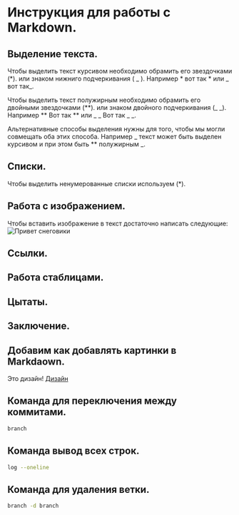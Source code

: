 # Инструкция для работы с Markdown.

## Выделение текста.
Чтобы выделить текст курсивом необходимо обрамить его звездочками (*). или знаком нижниго подчеркивания ( _ ). Например * вот так * или _ вот так_.

Чтобы выделить текст полужирным необходимо обрамить его двойными звездочками (**). или знаком двойного подчеркивания (_ _). Например ** Вот так ** или _ _ Вот так _ _.

Альтернативные способы выделения нужны для того, чтобы мы могли совмещать оба этих способа. Например _ текст может быть выделен курсивом и при этом быть ** полужирным _.

## Списки.

Чтобы выделить ненумерованные списки используем (*).

## Работа с изображением.

Чтобы вставить изображение в текст достаточно написать следующие:![Привет снеговики](Screenshot_2020-11-19-21-57-28-410_com.vkontakte.android.jpg)

## Ссылки.

## Работа стаблицами.

## Цытаты.

## Заключение.

## Добавим как добавлять картинки в Markdaown.
Это дизайн! [Дизайн](Дизайн.jpg)

## Команда для переключения между коммитами.
```sh
branch
```
## Команда вывод всех строк.
```sh
log --oneline
```
## Команда для удаления ветки.
```sh
branch -d branch
```
